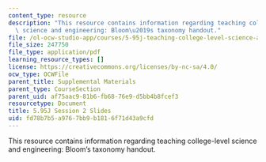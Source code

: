 ```yaml
---
content_type: resource
description: "This resource contains information regarding teaching college-level\
  \ science and engineering: Bloom\u2019s taxonomy handout."
file: /ol-ocw-studio-app/courses/5-95j-teaching-college-level-science-and-engineering-fall-2015/fd78b7b5a9767bb9b1816f71d43a9cfd_MIT5_95JF15_class2_slides.pdf
file_size: 247750
file_type: application/pdf
learning_resource_types: []
license: https://creativecommons.org/licenses/by-nc-sa/4.0/
ocw_type: OCWFile
parent_title: Supplemental Materials
parent_type: CourseSection
parent_uid: af75aac9-81b6-fb68-76e9-d5bb4b8fcef3
resourcetype: Document
title: 5.95J Session 2 Slides
uid: fd78b7b5-a976-7bb9-b181-6f71d43a9cfd
---
```

This resource contains information regarding teaching college-level science and engineering: Bloom’s taxonomy handout.